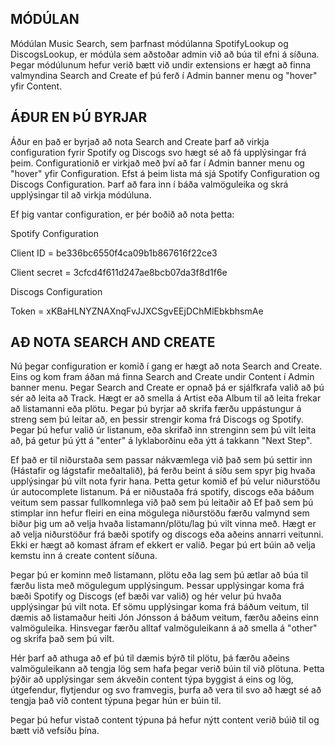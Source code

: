 MÓDÚLAN
---------

Módúlan Music Search, sem þarfnast módúlanna SpotifyLookup og DiscogsLookup, er módúla sem aðstoðar
admin við að búa til efni á síðuna. Þegar módúlunum hefur verið bætt við undir extensions er hægt
að finna valmyndina Search and Create ef þú ferð í Admin banner menu og "hover" yfir Content.


ÁÐUR EN ÞÚ BYRJAR
-----------------

Áður en það er byrjað að nota Search and Create þarf að virkja configuration fyrir Spotify
og Discogs svo hægt sé að fá upplýsingar frá þeim. Configurationið er virkjað með því að
far í Admin banner menu og "hover" yfir Configuration. Efst á þeim lista má sjá Spotify
Configuration og Discogs Configuration. Þarf að fara inn í báða valmöguleika og skrá
upplýsingar til að virkja módúluna.

Ef þig vantar configuration, er þér boðið að nota þetta:

Spotify Configuration

Client ID = be336bc6550f4ca09b1b867616f22ce3

Client secret = 3cfcd4f611d247ae8bcb07da3f8d1f6e

Discogs Configuration

Token = xKBaHLNYZNAXnqFvJJXCSgvEEjDChMlEbkbhsmAe


AÐ NOTA SEARCH AND CREATE
-------------------------

Nú þegar configuration er komið í gang er hægt að nota Search and Create. Eins og kom fram áðan má
finna Search and Create undir Content í Admin banner menu. Þegar Search and Create er opnað þá er
sjálfkrafa valið að þú sér að leita að Track. Hægt er að smella á Artist eða Album til að leita frekar
að listamanni eða plötu. Þegar þú byrjar að skrifa færðu uppástungur á streng sem þú leitar að, en
þessir strengir koma frá Discogs og Spotify. Þegar þú hefur valið úr listanum, eða skrifað inn strenginn
sem þú vilt leita að, þá getur þú ýtt á "enter" á lyklaborðinu eða ýtt á takkann "Next Step".

Ef það er til niðurstaða sem passar nákvæmlega við það sem þú settir inn (Hástafir og lágstafir meðaltalið),
þá ferðu beint á síðu sem spyr þig hvaða upplýsingar þú vilt nota fyrir hana. Þetta getur komið ef þú velur niðurstöðu
úr autocomplete listanum. Þá er niðustaða frá spotify, discogs eða báðum veitum sem passar fullkomnlega við það sem þú leitaðir að
Ef það sem þú stimplar inn hefur fleiri en eina mögulega niðurstöðu færðu valmynd sem biður þig um að velja hvaða
listamann/plötu/lag þú vilt vinna með. Hægt er að velja niðurstöður frá bæði spotify og discogs eða aðeins annarri veitunni.
Ekki er hægt að komast áfram ef ekkert er valið. Þegar þú ert búin að velja kemstu inn á create content síðuna.

Þegar þú er kominn með listamann, plötu eða lag sem þú ætlar að búa til færðu lista með mögulegum upplýsingum.
Þessar upplýsingar koma frá bæði Spotify og Discogs (ef bæði var valið) og hér velur þú hvaða upplýsingar þú vilt nota.
Ef sömu upplýsingar koma frá báðum veitum, til dæmis að listamaður heiti Jón Jónsson á báðum veitum, færðu aðeins einn valmöguleika.
Hinsvegar færðu alltaf valmöguleikann á að smella á "other" og skrifa það sem þú vilt.

Hér þarf að athuga að ef þú til dæmis býrð til plötu, þá færðu aðeins valmöguleikann að tengja lög sem hafa þegar verið búin til við plötuna.
Þetta þýðir að upplýsingar sem ákveðin content týpa byggist á eins og lög, útgefendur, flytjendur og svo framvegis, þurfa
að vera til svo að hægt sé að tengja það við content týpuna þegar hún er búin til.

Þegar þú hefur vistað content týpuna þá hefur nýtt content verið búið til og bætt við vefsíðu þína.
